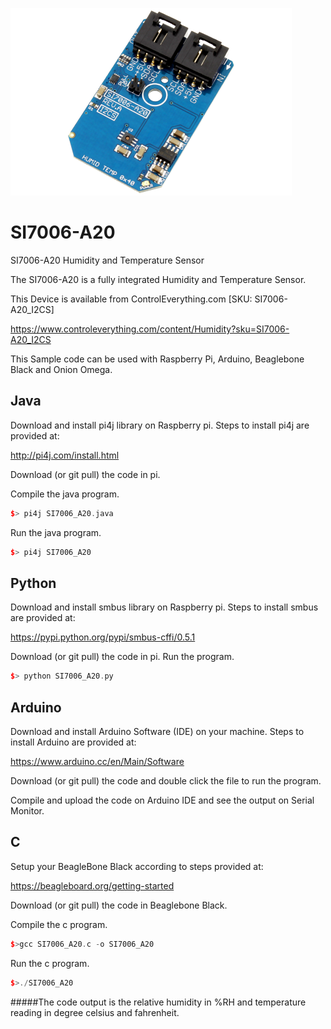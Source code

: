 [![SI7006-A20](SI7006-A20_I2CS.png)](https://www.controleverything.com/content/Humidity?sku=SI7006-A20_I2CS)
# SI7006-A20
SI7006-A20 Humidity and Temperature Sensor

The SI7006-A20 is a fully integrated Humidity and Temperature Sensor.

This Device is available from ControlEverything.com [SKU: SI7006-A20_I2CS]

https://www.controleverything.com/content/Humidity?sku=SI7006-A20_I2CS

This Sample code can be used with Raspberry Pi, Arduino, Beaglebone Black and Onion Omega.

## Java
Download and install pi4j library on Raspberry pi. Steps to install pi4j are provided at:

http://pi4j.com/install.html

Download (or git pull) the code in pi.

Compile the java program.
```cpp
$> pi4j SI7006_A20.java
```

Run the java program.
```cpp
$> pi4j SI7006_A20
```

## Python
Download and install smbus library on Raspberry pi. Steps to install smbus are provided at:

https://pypi.python.org/pypi/smbus-cffi/0.5.1

Download (or git pull) the code in pi. Run the program.

```cpp
$> python SI7006_A20.py
```

## Arduino
Download and install Arduino Software (IDE) on your machine. Steps to install Arduino are provided at:

https://www.arduino.cc/en/Main/Software

Download (or git pull) the code and double click the file to run the program.

Compile and upload the code on Arduino IDE and see the output on Serial Monitor.


## C

Setup your BeagleBone Black according to steps provided at:

https://beagleboard.org/getting-started

Download (or git pull) the code in Beaglebone Black.

Compile the c program.
```cpp
$>gcc SI7006_A20.c -o SI7006_A20
```
Run the c program.
```cpp
$>./SI7006_A20
```

#####The code output is the relative humidity in %RH and temperature reading in degree celsius and fahrenheit.
